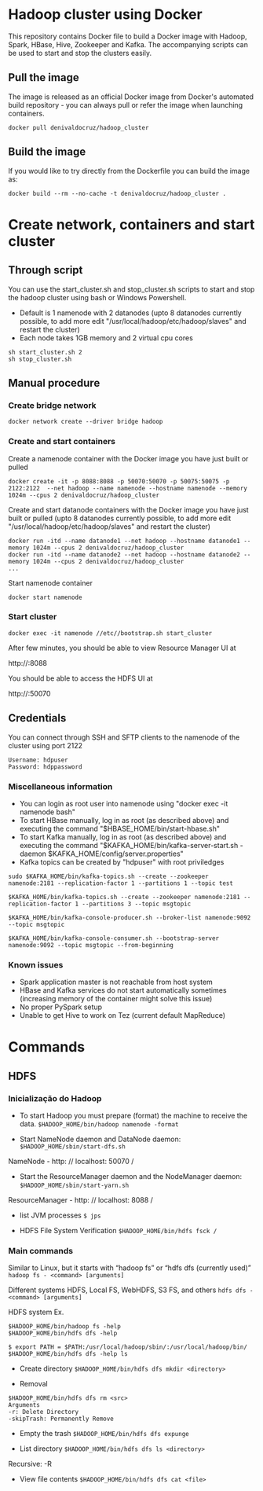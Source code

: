 Hadoop cluster using Docker
==========
This repository contains Docker file to build a Docker image with Hadoop, Spark, HBase, Hive, Zookeeper and Kafka. The accompanying scripts can be used to start and stop the clusters easily.

## Pull the image

The image is released as an official Docker image from Docker's automated build repository - you can always pull or refer the image when launching containers.
```
docker pull denivaldocruz/hadoop_cluster
```

## Build the image

If you would like to try directly from the Dockerfile you can build the image as:
```
docker build --rm --no-cache -t denivaldocruz/hadoop_cluster .
```

# Create network, containers and start cluster

## Through script
You can use the start_cluster.sh and stop_cluster.sh scripts to start and stop the hadoop cluster using bash or Windows Powershell.
* Default is 1 namenode with 2 datanodes (upto 8 datanodes currently possible, to add more edit "/usr/local/hadoop/etc/hadoop/slaves" and restart the cluster)
* Each node takes 1GB memory and 2 virtual cpu cores
```
sh start_cluster.sh 2
sh stop_cluster.sh
```
## Manual procedure
### Create bridge network
```
docker network create --driver bridge hadoop
```
### Create and start containers
Create a namenode container with the Docker image you have just built or pulled
```
docker create -it -p 8088:8088 -p 50070:50070 -p 50075:50075 -p 2122:2122  --net hadoop --name namenode --hostname namenode --memory 1024m --cpus 2 denivaldocruz/hadoop_cluster
```
Create and start datanode containers with the Docker image you have just built or pulled (upto 8 datanodes currently possible, to add more edit "/usr/local/hadoop/etc/hadoop/slaves" and restart the cluster)
```
docker run -itd --name datanode1 --net hadoop --hostname datanode1 --memory 1024m --cpus 2 denivaldocruz/hadoop_cluster
docker run -itd --name datanode2 --net hadoop --hostname datanode2 --memory 1024m --cpus 2 denivaldocruz/hadoop_cluster
...
```
Start namenode container
```
docker start namenode
```
### Start cluster
```
docker exec -it namenode //etc//bootstrap.sh start_cluster
```

After few minutes, you should be able to view Resource Manager UI at

http://<host>:8088

You should be able to access the HDFS UI at

http://<host>:50070

## Credentials
You can connect through SSH and SFTP clients to the namenode of the cluster using port 2122
```
Username: hdpuser
Password: hdppassword
```

### Miscellaneous information
* You can login as root user into namenode using "docker exec -it namenode bash"
* To start HBase manually, log in as root (as described above) and executing the command "$HBASE_HOME/bin/start-hbase.sh"
* To start Kafka manually, log in as root (as described above) and executing the command "$KAFKA_HOME/bin/kafka-server-start.sh -daemon $KAFKA_HOME/config/server.properties"
* Kafka topics can be created by "hdpuser" with root priviledges
```
sudo $KAFKA_HOME/bin/kafka-topics.sh --create --zookeeper namenode:2181 --replication-factor 1 --partitions 1 --topic test

$KAFKA_HOME/bin/kafka-topics.sh --create --zookeeper namenode:2181 --replication-factor 1 --partitions 3 --topic msgtopic

$KAFKA_HOME/bin/kafka-console-producer.sh --broker-list namenode:9092 --topic msgtopic

$KAFKA_HOME/bin/kafka-console-consumer.sh --bootstrap-server namenode:9092 --topic msgtopic --from-beginning
```
### Known issues
* Spark application master is not reachable from host system
* HBase and Kafka services do not start automatically sometimes (increasing memory of the container might solve this issue)
* No proper PySpark setup
* Unable to get Hive to work on Tez (current default MapReduce)

# Commands
## HDFS
### Inicialização do Hadoop
* To start Hadoop you must prepare (format) the machine to receive the data. 
```$HADOOP_HOME/bin/hadoop namenode -format```

* Start NameNode daemon and DataNode daemon:
```$HADOOP_HOME/sbin/start-dfs.sh```

NameNode - http: // localhost: 50070 /

* Start the ResourceManager daemon and the NodeManager daemon:
```$HADOOP_HOME/sbin/start-yarn.sh```

ResourceManager - http: // localhost: 8088 /

* list JVM processes
```$ jps```

* HDFS File System Verification
```$HADOOP_HOME/bin/hdfs fsck /```

### Main commands
Similar to Linux, but it starts with “hadoop fs” or “hdfs dfs (currently used)”
```hadoop fs - <command> [arguments]```

Different systems
HDFS, Local FS, WebHDFS, S3 FS, and others
```hdfs dfs - <command> [arguments]```

HDFS system Ex.
```
$HADOOP_HOME/bin/hadoop fs -help
$HADOOP_HOME/bin/hdfs dfs -help

$ export PATH = $PATH:/usr/local/hadoop/sbin/:/usr/local/hadoop/bin/
$HADOOP_HOME/bin/hdfs dfs -help ls
```
* Create directory
```$HADOOP_HOME/bin/hdfs dfs mkdir <directory>```

* Removal
```
$HADOOP_HOME/bin/hdfs dfs rm <src>
Arguments 
-r: Delete Directory 
-skipTrash: Permanently Remove

```
  
* Empty the trash
```$HADOOP_HOME/bin/hdfs dfs expunge```

* List directory
```$HADOOP_HOME/bin/hdfs dfs ls <directory>```
  
Recursive: -R

* View file contents
```$HADOOP_HOME/bin/hdfs dfs cat <file>```

